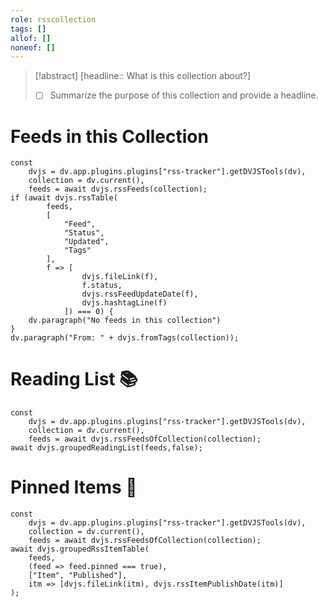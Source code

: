 ```yaml
---
role: rsscollection
tags: []
allof: []
noneof: []
---
```

> [!abstract] [headline:: What is this collection about?]
> - [ ] Summarize the purpose of this collection and provide a headline.

# Feeds in this Collection

~~~dataviewjs
const
	dvjs = dv.app.plugins.plugins["rss-tracker"].getDVJSTools(dv),
	collection = dv.current(),
	feeds = await dvjs.rssFeeds(collection);
if (await dvjs.rssTable(
		feeds,
		[
			"Feed",
			"Status",
			"Updated",
			"Tags"
		],
		f => [
				dvjs.fileLink(f),
				f.status,
				dvjs.rssFeedUpdateDate(f),
				dvjs.hashtagLine(f)
			]) === 0) {
	dv.paragraph("No feeds in this collection")
}
dv.paragraph("From: " + dvjs.fromTags(collection));
~~~

# Reading List 📚

~~~dataviewjs
const
	dvjs = dv.app.plugins.plugins["rss-tracker"].getDVJSTools(dv),
	collection = dv.current(),
	feeds = await dvjs.rssFeedsOfCollection(collection);
await dvjs.groupedReadingList(feeds,false);
~~~

# Pinned Items 📌

~~~dataviewjs
const
	dvjs = dv.app.plugins.plugins["rss-tracker"].getDVJSTools(dv),
	collection = dv.current(),
	feeds = await dvjs.rssFeedsOfCollection(collection);
await dvjs.groupedRssItemTable(
	feeds,
	(feed => feed.pinned === true),
	["Item", "Published"],
	itm => [dvjs.fileLink(itm), dvjs.rssItemPublishDate(itm)]
);
~~~